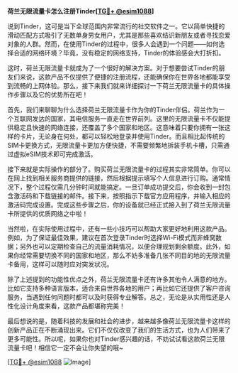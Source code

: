 **荷兰无限流量卡怎么注册Tinder[[TG💪+ @esim1088](https://t.me/s/esim1088)]**

说到Tinder，这可是当下全球范围内非常流行的社交软件之一。它以简单快捷的滑动匹配方式吸引了无数单身男女用户，尤其是那些喜欢结识新朋友或者寻找恋爱对象的人群。然而，在使用Tinder的过程中，很多人会遇到一个问题——如何选择合适的网络环境？毕竟，没有稳定的网络支持，Tinder的体验感会大打折扣。

这时，荷兰无限流量卡就成为了一个很好的解决方案。对于想要尝试Tinder的朋友们来说，这款产品不仅提供了便捷的注册流程，还能确保你在世界各地都能享受到流畅的上网体验。那么，接下来我们就来详细探讨一下荷兰无限流量卡的具体操作步骤以及它的优势所在吧！

首先，我们来聊聊为什么选择荷兰无限流量卡作为你的Tinder伴侣。荷兰作为一个互联网发达的国家，其电信服务一直走在世界前列。这里的无限流量卡不仅能提供稳定且快速的网络连接，还覆盖了多个国家和地区。这意味着只要你拥有一张这样的卡片，无论身在何处，都可以轻松地登录并使用Tinder。而且相比起传统的SIM卡更换方式，无限流量卡更加方便快捷，不需要频繁地拆装手机卡槽，只需通过虚拟eSIM技术即可完成激活。

接下来就是实际操作的部分了。购买荷兰无限流量卡的过程其实非常简单。你可以在网上找到相关服务商提供的链接，然后根据提示填写个人信息进行订购。通常情况下，整个过程仅需几分钟时间就能搞定。一旦订单成功提交后，你会收到一封包含激活码和下载链接的邮件。接下来，按照指示下载官方应用程序，并输入相应的激活码完成设置。完成这些步骤之后，你的设备就已经正式接入到了荷兰无限流量卡所提供的优质网络之中啦！

当然啦，在实际使用过程中，还有一些小技巧可以帮助大家更好地利用这款产品。例如，为了保证最佳效果，建议在首次登录Tinder时选择Wi-Fi模式而非蜂窝数据；另外也可以定期检查自己的流量消耗情况，以便合理规划剩余额度。此外，如果你经常需要切换不同的国家和地区，那么不妨多准备几张不同目的地的无限流量卡备用，这样可以随时应对突发状况。

除了上述提到的功能性优点之外，荷兰无限流量卡还有许多其他令人满意的地方。比如它支持多种语言版本，适合来自世界各地的用户；再比如它还提供了客户咨询服务，当遇到任何问题时都可以及时获得专业解答。总之，无论是从实用性还是人性化设计角度来看，这款产品都堪称完美！

最后想说的是，随着科技的发展和社会的进步，越来越多像荷兰无限流量卡这样的创新产品正在不断涌现出来。它们不仅仅改变了我们的生活方式，也为人们带来了更多可能性。所以呢，如果你也对Tinder感兴趣的话，不妨试试看这款荷兰无限流量卡吧！相信它一定不会让你失望的哦~

[[TG💪+ @esim1088](https://t.me/s/esim1088) ![Image](https://i.postimg.cc/4NQfJmqS/Snipaste-2025-05-13-00-14-12.png)]